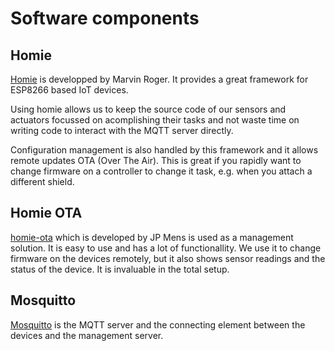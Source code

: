 # Software components

## Homie
[Homie](https://github.com/marvinroger/homie-esp8266/) is developped by Marvin Roger. It provides a great framework for ESP8266 based IoT devices. 

Using homie allows us to keep the source code of our sensors and actuators focussed on acomplishing their tasks and not waste time on writing code to interact with the MQTT server directly.

Configuration management is also handled by this framework and it allows remote updates OTA (Over The Air). This is great if you rapidly want to change firmware on a controller to change it task, e.g. when you attach a different shield.

## Homie OTA
[homie-ota](https://github.com/jpmens/homie-ota) which is developed by JP Mens is used as a management solution. It is easy to use and has a lot of functionallity. We use it to change firmware on the devices remotely, but it also shows sensor readings and the status of the device. It is invaluable in the total setup.

## Mosquitto  
[Mosquitto](https://mosquitto.org) is the MQTT server and the connecting element between the devices and the management server.